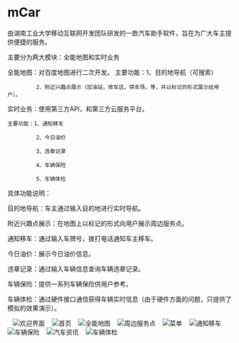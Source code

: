 # mCar
由湖南工业大学移动互联网开发团队研发的一款汽车助手软件，旨在为广大车主提供便捷的服务。

主要分为两大模块：全能地图和实时业务

  全能地图：对百度地图进行二次开发。
    主要功能：1、目的地导航（可搜索）
    
             2、附近兴趣点展示（加油站，修车店，停车场，等，并以标记的形式展示给用户）。
            
  实时业务：使用第三方API，和第三方云服务平台。
  
    主要功能：1、通知移车
    
             2、今日油价
             
             3、违章记录
             
             4、车辆保险
             
             5、车辆体检
             
   
具体功能说明：

   目的地导航：车主通过输入目的地进行实时导航。
   
   附近兴趣点展示：在地图上以标记的形式向用户展示周边服务点。
   
   通知移车：通过输入车牌号，拨打电话通知车主移车。
   
   今日油价：展示今日油价信息。
   
   违章记录：通过输入车辆信息查询车辆违章记录。
   
   车辆保险：提供一系列车辆保险供用户参考。
   
   车辆体检：通过硬件接口通信获得车辆实时信息（由于硬件方面的问题，只提供了模拟的效果演示）。
    
    
    ![欢迎界面](https://raw.githubusercontent.com/hutcwp/img-floder/master/Screenshot_2017-03-21-21-16-42-27.png)
    ![首页](https://https://github.com/hutcwp/img-floder/blob/master/Screenshot_2017-03-21-21-16-50-76.png)
    ![全能地图](https://raw.githubusercontent.com/hutcwp/img-floder/master/Screenshot_2017-03-21-21-16-55-85.png)
    ![周边服务点](https://raw.githubusercontent.com/hutcwp/img-floder/master/Screenshot_2017-03-21-21-17-04-71.png)
    ![菜单](https://raw.githubusercontent.com/hutcwp/img-floder/master/Screenshot_2017-03-21-21-17-13-91.png)
    ![通知移车](https://raw.githubusercontent.com/hutcwp/img-floder/master/Screenshot_2017-03-21-21-17-44-17.png)
    ![车辆保险](https://raw.githubusercontent.com/hutcwp/img-floder/master/Screenshot_2017-03-21-21-17-59-31.png)
    ![汽车资讯](https://raw.githubusercontent.com/hutcwp/img-floder/master/Screenshot_2017-03-21-21-18-32-33.png)
    ![车辆体检](https://raw.githubusercontent.com/hutcwp/img-floder/master/Screenshot_2017-03-21-21-18-08-27.png)
